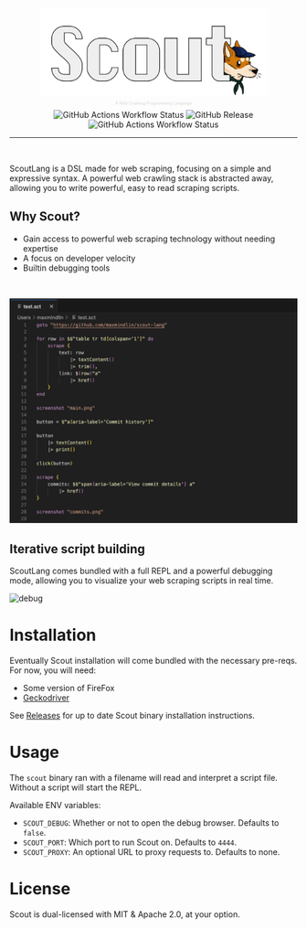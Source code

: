 <div align="center">
<img src="./assets/scout-logo.png" width="400">
<p style="font-size:0.5em;color:#d4d4d4">A Web Crawling Programming Language</p>
<img alt="GitHub Actions Workflow Status" src="https://img.shields.io/badge/license-MIT%2FApache-blue.svg?style=for-the-badge&label=License">
<img alt="GitHub Release" src="https://img.shields.io/github/v/release/maxmindlin/scout-lang?style=for-the-badge">
<img alt="GitHub Actions Workflow Status" src="https://img.shields.io/github/actions/workflow/status/maxmindlin/scout-lang/ci.yml?style=for-the-badge&label=CI">
</div>
<hr>
<br>

ScoutLang is a DSL made for web scraping, focusing on a simple and expressive syntax. A powerful web crawling stack is abstracted away, allowing you to write powerful, easy to read scraping scripts.

## Why Scout?

- Gain access to powerful web scraping technology without needing expertise
- A focus on developer velocity
- Builtin debugging tools

<br>

![example](./assets/code-sample.png)

## Iterative script building

ScoutLang comes bundled with a full REPL and a powerful debugging mode, allowing you to visualize your web scraping scripts in real time. 

![debug](./assets/scout.gif)

# Installation

Eventually Scout installation will come bundled with the necessary pre-reqs. For now, you will need:
- Some version of FireFox
- [Geckodriver](https://github.com/mozilla/geckodriver)

See [Releases](https://github.com/maxmindlin/scout-lang/releases) for up to date Scout binary installation instructions.

# Usage

The `scout` binary ran with a filename will read and interpret a script file. Without a script will start the REPL.

Available ENV variables:
- `SCOUT_DEBUG`: Whether or not to open the debug browser. Defaults to `false`.
- `SCOUT_PORT`: Which port to run Scout on. Defaults to `4444`.
- `SCOUT_PROXY`: An optional URL to proxy requests to. Defaults to none.

# License

Scout is dual-licensed with MIT & Apache 2.0, at your option.
